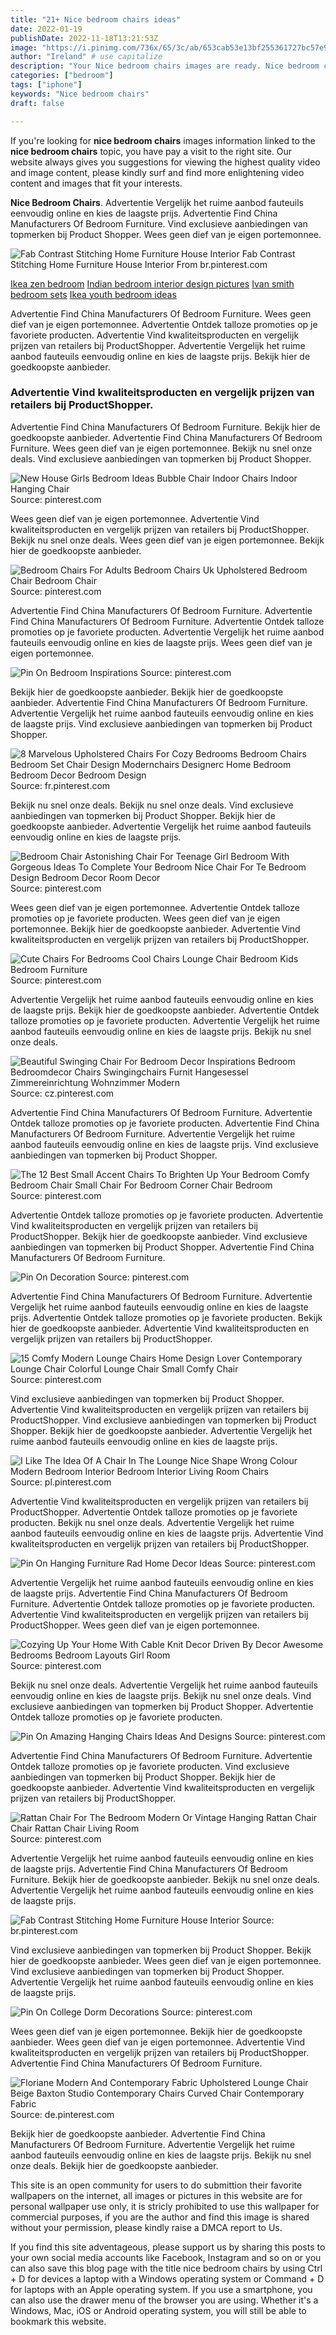 ```yaml
---
title: "21+ Nice bedroom chairs ideas"
date: 2022-01-19
publishDate: 2022-11-18T13:21:53Z
image: "https://i.pinimg.com/736x/65/3c/ab/653cab53e13bf255361727bc57e947b6.jpg"
author: "Ireland" # use capitalize
description: "Your Nice bedroom chairs images are ready. Nice bedroom chairs are a topic that is being searched for and liked by netizens today. You can Find and Download the Nice bedroom chairs files here. Download all free photos and vectors."
categories: ["bedroom"]
tags: ["iphone"]
keywords: "Nice bedroom chairs"
draft: false

---
```


If you're looking for **nice bedroom chairs** images information linked to the **nice bedroom chairs** topic, you have pay a visit to the right  site.  Our website always  gives you  suggestions  for viewing  the highest  quality video and image  content, please kindly surf and find more enlightening video content and images  that fit your interests.

**Nice Bedroom Chairs**. Advertentie Vergelijk het ruime aanbod fauteuils eenvoudig online en kies de laagste prijs. Advertentie Find China Manufacturers Of Bedroom Furniture. Vind exclusieve aanbiedingen van topmerken bij Product Shopper. Wees geen dief van je eigen portemonnee.

![Fab Contrast Stitching Home Furniture House Interior](https://i.pinimg.com/originals/1d/fd/ae/1dfdae2ac69fcc1cb1da1aaa6206a494.png "Fab Contrast Stitching Home Furniture House Interior")
Fab Contrast Stitching Home Furniture House Interior From br.pinterest.com

[Ikea zen bedroom](/ikea-zen-bedroom/)
[Indian bedroom interior design pictures](/indian-bedroom-interior-design-pictures/)
[Ivan smith bedroom sets](/ivan-smith-bedroom-sets/)
[Ikea youth bedroom ideas](/ikea-youth-bedroom-ideas/)

Advertentie Find China Manufacturers Of Bedroom Furniture. Wees geen dief van je eigen portemonnee. Advertentie Ontdek talloze promoties op je favoriete producten. Advertentie Vind kwaliteitsproducten en vergelijk prijzen van retailers bij ProductShopper. Advertentie Vergelijk het ruime aanbod fauteuils eenvoudig online en kies de laagste prijs. Bekijk hier de goedkoopste aanbieder.

### Advertentie Vind kwaliteitsproducten en vergelijk prijzen van retailers bij ProductShopper.

Advertentie Find China Manufacturers Of Bedroom Furniture. Bekijk hier de goedkoopste aanbieder. Advertentie Find China Manufacturers Of Bedroom Furniture. Wees geen dief van je eigen portemonnee. Bekijk nu snel onze deals. Vind exclusieve aanbiedingen van topmerken bij Product Shopper.


![New House Girls Bedroom Ideas Bubble Chair Indoor Chairs Indoor Hanging Chair](https://i.pinimg.com/564x/d2/e6/49/d2e64921f366e81579e8159af012980f.jpg "New House Girls Bedroom Ideas Bubble Chair Indoor Chairs Indoor Hanging Chair")
Source: pinterest.com

Wees geen dief van je eigen portemonnee. Advertentie Vind kwaliteitsproducten en vergelijk prijzen van retailers bij ProductShopper. Bekijk nu snel onze deals. Wees geen dief van je eigen portemonnee. Bekijk hier de goedkoopste aanbieder.

![Bedroom Chairs For Adults Bedroom Chairs Uk Upholstered Bedroom Chair Bedroom Chair](https://i.pinimg.com/originals/a3/7f/cb/a37fcbeafd5c70f2153851c2e8985865.jpg "Bedroom Chairs For Adults Bedroom Chairs Uk Upholstered Bedroom Chair Bedroom Chair")
Source: pinterest.com

Advertentie Find China Manufacturers Of Bedroom Furniture. Advertentie Find China Manufacturers Of Bedroom Furniture. Advertentie Ontdek talloze promoties op je favoriete producten. Advertentie Vergelijk het ruime aanbod fauteuils eenvoudig online en kies de laagste prijs. Wees geen dief van je eigen portemonnee.

![Pin On Bedroom Inspirations](https://i.pinimg.com/originals/f0/3e/87/f03e878663627324e7a564ca566f1471.jpg "Pin On Bedroom Inspirations")
Source: pinterest.com

Bekijk hier de goedkoopste aanbieder. Bekijk hier de goedkoopste aanbieder. Advertentie Find China Manufacturers Of Bedroom Furniture. Advertentie Vergelijk het ruime aanbod fauteuils eenvoudig online en kies de laagste prijs. Vind exclusieve aanbiedingen van topmerken bij Product Shopper.

![8 Marvelous Upholstered Chairs For Cozy Bedrooms Bedroom Chairs Bedroom Set Chair Design Modernchairs Designerc Home Bedroom Bedroom Decor Bedroom Design](https://i.pinimg.com/originals/62/bc/aa/62bcaa5d0359826713fdb9cab8385826.jpg "8 Marvelous Upholstered Chairs For Cozy Bedrooms Bedroom Chairs Bedroom Set Chair Design Modernchairs Designerc Home Bedroom Bedroom Decor Bedroom Design")
Source: fr.pinterest.com

Bekijk nu snel onze deals. Bekijk nu snel onze deals. Vind exclusieve aanbiedingen van topmerken bij Product Shopper. Bekijk hier de goedkoopste aanbieder. Advertentie Vergelijk het ruime aanbod fauteuils eenvoudig online en kies de laagste prijs.

![Bedroom Chair Astonishing Chair For Teenage Girl Bedroom With Gorgeous Ideas To Complete Your Bedroom Nice Chair For Te Bedroom Design Bedroom Decor Room Decor](https://i.pinimg.com/originals/0f/96/8e/0f968e41194cfe8198bdfc9b30053150.jpg "Bedroom Chair Astonishing Chair For Teenage Girl Bedroom With Gorgeous Ideas To Complete Your Bedroom Nice Chair For Te Bedroom Design Bedroom Decor Room Decor")
Source: pinterest.com

Wees geen dief van je eigen portemonnee. Advertentie Ontdek talloze promoties op je favoriete producten. Wees geen dief van je eigen portemonnee. Bekijk hier de goedkoopste aanbieder. Advertentie Vind kwaliteitsproducten en vergelijk prijzen van retailers bij ProductShopper.

![Cute Chairs For Bedrooms Cool Chairs Lounge Chair Bedroom Kids Bedroom Furniture](https://i.pinimg.com/originals/52/fa/a4/52faa4f71d95b810cd8ff95b128ae7ed.jpg "Cute Chairs For Bedrooms Cool Chairs Lounge Chair Bedroom Kids Bedroom Furniture")
Source: pinterest.com

Advertentie Vergelijk het ruime aanbod fauteuils eenvoudig online en kies de laagste prijs. Bekijk hier de goedkoopste aanbieder. Advertentie Ontdek talloze promoties op je favoriete producten. Advertentie Vergelijk het ruime aanbod fauteuils eenvoudig online en kies de laagste prijs. Bekijk nu snel onze deals.

![Beautiful Swinging Chair For Bedroom Decor Inspirations Bedroom Bedroomdecor Chairs Swingingchairs Furnit Hangesessel Zimmereinrichtung Wohnzimmer Modern](https://i.pinimg.com/736x/08/9d/27/089d270ad5497e3a405cf277d691e825.jpg "Beautiful Swinging Chair For Bedroom Decor Inspirations Bedroom Bedroomdecor Chairs Swingingchairs Furnit Hangesessel Zimmereinrichtung Wohnzimmer Modern")
Source: cz.pinterest.com

Advertentie Find China Manufacturers Of Bedroom Furniture. Advertentie Ontdek talloze promoties op je favoriete producten. Advertentie Find China Manufacturers Of Bedroom Furniture. Advertentie Vergelijk het ruime aanbod fauteuils eenvoudig online en kies de laagste prijs. Vind exclusieve aanbiedingen van topmerken bij Product Shopper.

![The 12 Best Small Accent Chairs To Brighten Up Your Bedroom Comfy Bedroom Chair Small Chair For Bedroom Corner Chair Bedroom](https://i.pinimg.com/736x/98/cd/14/98cd1458de07d2ecaf9c09692edace49.jpg "The 12 Best Small Accent Chairs To Brighten Up Your Bedroom Comfy Bedroom Chair Small Chair For Bedroom Corner Chair Bedroom")
Source: pinterest.com

Advertentie Ontdek talloze promoties op je favoriete producten. Advertentie Vind kwaliteitsproducten en vergelijk prijzen van retailers bij ProductShopper. Bekijk hier de goedkoopste aanbieder. Vind exclusieve aanbiedingen van topmerken bij Product Shopper. Advertentie Find China Manufacturers Of Bedroom Furniture.

![Pin On Decoration](https://i.pinimg.com/564x/4d/45/bd/4d45bde141d01b7e6d3a92be61d678c0.jpg "Pin On Decoration")
Source: pinterest.com

Advertentie Find China Manufacturers Of Bedroom Furniture. Advertentie Vergelijk het ruime aanbod fauteuils eenvoudig online en kies de laagste prijs. Advertentie Ontdek talloze promoties op je favoriete producten. Bekijk hier de goedkoopste aanbieder. Advertentie Vind kwaliteitsproducten en vergelijk prijzen van retailers bij ProductShopper.

![15 Comfy Modern Lounge Chairs Home Design Lover Contemporary Lounge Chair Colorful Lounge Chair Small Comfy Chair](https://i.pinimg.com/originals/18/35/6b/18356be82e591d4ecaa85e427f030f32.jpg "15 Comfy Modern Lounge Chairs Home Design Lover Contemporary Lounge Chair Colorful Lounge Chair Small Comfy Chair")
Source: pinterest.com

Vind exclusieve aanbiedingen van topmerken bij Product Shopper. Advertentie Vind kwaliteitsproducten en vergelijk prijzen van retailers bij ProductShopper. Vind exclusieve aanbiedingen van topmerken bij Product Shopper. Bekijk hier de goedkoopste aanbieder. Advertentie Vergelijk het ruime aanbod fauteuils eenvoudig online en kies de laagste prijs.

![I Like The Idea Of A Chair In The Lounge Nice Shape Wrong Colour Modern Bedroom Interior Bedroom Interior Living Room Chairs](https://i.pinimg.com/originals/11/7e/38/117e38c48fabfe5ef0709be8467e53b2.jpg "I Like The Idea Of A Chair In The Lounge Nice Shape Wrong Colour Modern Bedroom Interior Bedroom Interior Living Room Chairs")
Source: pl.pinterest.com

Advertentie Vind kwaliteitsproducten en vergelijk prijzen van retailers bij ProductShopper. Advertentie Ontdek talloze promoties op je favoriete producten. Bekijk nu snel onze deals. Advertentie Vergelijk het ruime aanbod fauteuils eenvoudig online en kies de laagste prijs. Advertentie Vind kwaliteitsproducten en vergelijk prijzen van retailers bij ProductShopper.

![Pin On Hanging Furniture Rad Home Decor Ideas](https://i.pinimg.com/736x/0c/9f/71/0c9f71d82311cc32d02dfbe37ad01402.jpg "Pin On Hanging Furniture Rad Home Decor Ideas")
Source: pinterest.com

Advertentie Vergelijk het ruime aanbod fauteuils eenvoudig online en kies de laagste prijs. Advertentie Find China Manufacturers Of Bedroom Furniture. Advertentie Ontdek talloze promoties op je favoriete producten. Advertentie Vind kwaliteitsproducten en vergelijk prijzen van retailers bij ProductShopper. Wees geen dief van je eigen portemonnee.

![Cozying Up Your Home With Cable Knit Decor Driven By Decor Awesome Bedrooms Bedroom Layouts Girl Room](https://i.pinimg.com/originals/b3/db/1b/b3db1b9372f1841ac4506dcad563a064.jpg "Cozying Up Your Home With Cable Knit Decor Driven By Decor Awesome Bedrooms Bedroom Layouts Girl Room")
Source: pinterest.com

Bekijk nu snel onze deals. Advertentie Vergelijk het ruime aanbod fauteuils eenvoudig online en kies de laagste prijs. Bekijk nu snel onze deals. Vind exclusieve aanbiedingen van topmerken bij Product Shopper. Advertentie Ontdek talloze promoties op je favoriete producten.

![Pin On Amazing Hanging Chairs Ideas And Designs](https://i.pinimg.com/originals/5a/4d/e3/5a4de309ef294d6f254ac3f59bf712f0.jpg "Pin On Amazing Hanging Chairs Ideas And Designs")
Source: pinterest.com

Advertentie Find China Manufacturers Of Bedroom Furniture. Advertentie Ontdek talloze promoties op je favoriete producten. Vind exclusieve aanbiedingen van topmerken bij Product Shopper. Bekijk hier de goedkoopste aanbieder. Advertentie Vind kwaliteitsproducten en vergelijk prijzen van retailers bij ProductShopper.

![Rattan Chair For The Bedroom Modern Or Vintage Hanging Rattan Chair Chair Rattan Chair Living Room](https://i.pinimg.com/originals/98/33/89/9833890541671fc39b8e5cda4c571134.jpg "Rattan Chair For The Bedroom Modern Or Vintage Hanging Rattan Chair Chair Rattan Chair Living Room")
Source: pinterest.com

Advertentie Vergelijk het ruime aanbod fauteuils eenvoudig online en kies de laagste prijs. Advertentie Find China Manufacturers Of Bedroom Furniture. Bekijk hier de goedkoopste aanbieder. Bekijk nu snel onze deals. Advertentie Vergelijk het ruime aanbod fauteuils eenvoudig online en kies de laagste prijs.

![Fab Contrast Stitching Home Furniture House Interior](https://i.pinimg.com/originals/1d/fd/ae/1dfdae2ac69fcc1cb1da1aaa6206a494.png "Fab Contrast Stitching Home Furniture House Interior")
Source: br.pinterest.com

Vind exclusieve aanbiedingen van topmerken bij Product Shopper. Bekijk hier de goedkoopste aanbieder. Wees geen dief van je eigen portemonnee. Vind exclusieve aanbiedingen van topmerken bij Product Shopper. Advertentie Vergelijk het ruime aanbod fauteuils eenvoudig online en kies de laagste prijs.

![Pin On College Dorm Decorations](https://i.pinimg.com/736x/67/1b/42/671b420ed7ef1fc36b5dcddbd5f5bef1.jpg "Pin On College Dorm Decorations")
Source: pinterest.com

Wees geen dief van je eigen portemonnee. Bekijk hier de goedkoopste aanbieder. Wees geen dief van je eigen portemonnee. Advertentie Vind kwaliteitsproducten en vergelijk prijzen van retailers bij ProductShopper. Advertentie Find China Manufacturers Of Bedroom Furniture.

![Floriane Modern And Contemporary Fabric Upholstered Lounge Chair Beige Baxton Studio Contemporary Chairs Curved Chair Contemporary Fabric](https://i.pinimg.com/736x/65/3c/ab/653cab53e13bf255361727bc57e947b6.jpg "Floriane Modern And Contemporary Fabric Upholstered Lounge Chair Beige Baxton Studio Contemporary Chairs Curved Chair Contemporary Fabric")
Source: de.pinterest.com

Bekijk hier de goedkoopste aanbieder. Advertentie Find China Manufacturers Of Bedroom Furniture. Advertentie Vergelijk het ruime aanbod fauteuils eenvoudig online en kies de laagste prijs. Bekijk nu snel onze deals. Bekijk hier de goedkoopste aanbieder.

This site is an open community for users to do submittion their favorite wallpapers on the internet, all images or pictures in this website are for personal wallpaper use only, it is stricly prohibited to use this wallpaper for commercial purposes, if you are the author and find this image is shared without your permission, please kindly raise a DMCA report to Us.

If you find this site adventageous, please support us by sharing this posts to your own social media accounts like Facebook, Instagram and so on or you can also save this blog page with the title nice bedroom chairs by using Ctrl + D for devices a laptop with a Windows operating system or Command + D for laptops with an Apple operating system. If you use a smartphone, you can also use the drawer menu of the browser you are using. Whether it's a Windows, Mac, iOS or Android operating system, you will still be able to bookmark this website.
